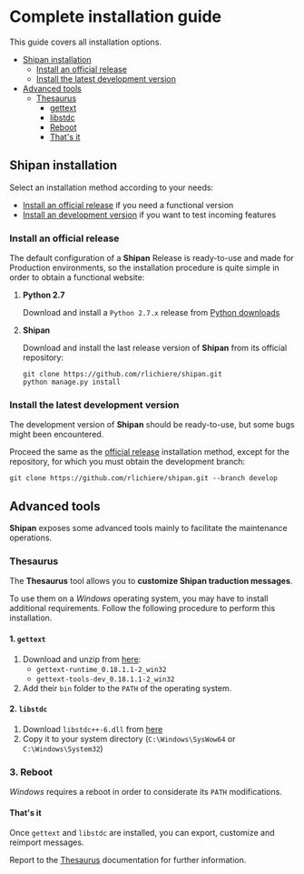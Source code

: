# Complete installation guide

This guide covers all installation options.

* [Shipan installation](#install_shipan)
  * [Install an official release](#official)
  * [Install the latest development version](#development)
* [Advanced tools](#advanced)
  * [Thesaurus](#thesaurus)
     * [gettext](#gettext)
     * [libstdc](#libstdc)
     * [Reboot](#reboot)
     * [That's it](#thatsit)

## Shipan installation
<a name='install_shipan'></a>

Select an installation method according to your needs:

* [Install an official release](#official) if you need a functional version
* [Install an development version](#development) if you want to test incoming features

### Install an official release
<a name='official'></a>

The default configuration of a **Shipan** Release is ready-to-use and made for Production environments,
 so the installation procedure is quite simple in order to obtain a functional website:

1. **Python 2.7**
   
   Download and install a `Python 2.7.x` release from [Python downloads](https://www.python.org/downloads/)

1. **Shipan**

   Download and install the last release version of **Shipan** from its official repository:
   ```
   git clone https://github.com/rlichiere/shipan.git
   python manage.py install
   ```

### Install the latest development version
<a name='development'></a>

The development version of **Shipan** should be ready-to-use, but some bugs might been encountered.

Proceed the same as the [official release](#official) installation method, except for the repository, for which you must obtain the development branch:
```
git clone https://github.com/rlichiere/shipan.git --branch develop
```

## Advanced tools
<a name='advanced'></a>

**Shipan** exposes some advanced tools mainly to facilitate the maintenance operations.

### Thesaurus
<a name='thesaurus'></a>

The **Thesaurus** tool allows you to **customize Shipan traduction messages**.

To use them on a _Windows_ operating system, you may have to install additional requirements.
Follow the following procedure to perform this installation.

#### 1. `gettext`
<a name='gettext'></a>

1. Download and unzip from [here](http://ftp.gnome.org/pub/gnome/binaries/win32/dependencies/):
   * `gettext-runtime_0.18.1.1-2_win32`
   * `gettext-tools-dev_0.18.1.1-2_win32`
1. Add their `bin` folder to the `PATH` of the operating system.

#### 2. `libstdc`
<a name='thesaurus'></a>

1. Download `libstdc++-6.dll` from [here](https://www.dll-files.com/libstdc++-6.dll.html)
1. Copy it to your system directory (`C:\Windows\SysWow64` or `C:\Windows\System32`)

### 3. Reboot
<a name='reboot'></a>

_Windows_ requires a reboot in order to considerate its `PATH` modifications.

#### That's it
<a name='thatsit'></a>

Once `gettext` and `libstdc` are installed, you can export, customize and reimport messages.

Report to the [Thesaurus](/doc/content/topics/advanced/THESAURUS.md) documentation for further information.
